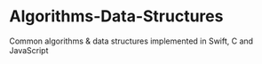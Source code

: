 # Algorithms-Data-Structures
Common algorithms &amp; data structures implemented in Swift, C and JavaScript
